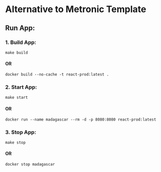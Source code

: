 # Alternative to Metronic Template

## Run App:
### 1. Build App:
```shell
make build
```
#### OR
```shell
docker build --no-cache -t react-prod:latest .
```

### 2. Start App:
```shell
make start
```
#### OR
```shell
docker run --name madagascar --rm -d -p 8080:8080 react-prod:latest
```

### 3. Stop App:
```shell
make stop
```
#### OR
```shell
docker stop madagascar
```


